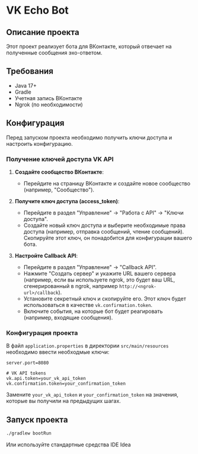 # VK Echo Bot

## Описание проекта
Этот проект реализует бота для ВКонтакте, который отвечает на полученные сообщения эхо-ответом.

## Требования
- Java 17+
- Gradle
- Учетная запись ВКонтакте
- Ngrok (по необходимости)

## Конфигурация
Перед запуском проекта необходимо получить ключи доступа и настроить конфигурацию.

### Получение ключей доступа VK API
1. **Создайте сообщество ВКонтакте**:
   - Перейдите на страницу ВКонтакте и создайте новое сообщество (например, "Сообщество").

2. **Получите ключ доступа (access_token)**:
   - Перейдите в раздел "Управление" -> "Работа с API" -> "Ключи доступа".
   - Создайте новый ключ доступа и выберите необходимые права доступа (например, отправка сообщений, чтение сообщений). Скопируйте этот ключ, он понадобится для конфигурации вашего бота.

3. **Настройте Callback API**:
   - Перейдите в раздел "Управление" -> "Callback API".
   - Нажмите "Создать сервер" и укажите URL вашего сервера (например, если вы используете ngrok, это будет ваш URL, сгенерированный в ngrok, например `http://<ngrok-url>/callback`).
   - Установите секретный ключ и скопируйте его. Этот ключ будет использоваться в качестве `vk.confirmation.token`.
   - Включите события, на которые бот будет реагировать (например, входящие сообщения).

### Конфигурация проекта
В файл `application.properties` в директории `src/main/resources` необходимо ввести необходмые ключи:

```properties
server.port=8080

# VK API tokens
vk.api.token=your_vk_api_token
vk.confirmation.token=your_confirmation_token
```

Замените `your_vk_api_token` и `your_confirmation_token` на значения, которые вы получили на предыдущих шагах.

## Запуск проекта

   ```bash
   ./gradlew bootRun
   ```
Или используйте стандартные средства IDE Idea


